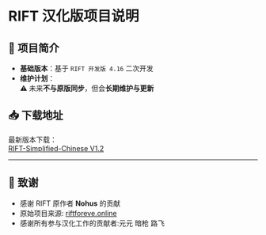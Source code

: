 # RIFT 汉化版项目说明

## 🚀 项目简介
- **基础版本**：基于 `RIFT 开发版 4.16` 二次开发
- **维护计划**：  
  ⚠️ 未来**不与原版同步**，但会**长期维护与更新**

## 📥 下载地址
最新版本下载：  
[RIFT-Simplified-Chinese V1.2](https://github.com/Leitowow/RIFT-Simplified-Chinese/releases/tag/RIFT-Simplified-ChineseV1.3)  

---

## 🙏 致谢
- 感谢 RIFT 原作者 **Nohus** 的贡献
- 原始项目来源: [riftforeve.online](https://riftforeve.online)
- 感谢所有参与汉化工作的贡献者:元元 暗枪 路飞
